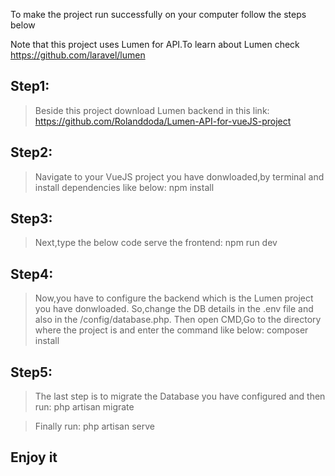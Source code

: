To make the project run successfully on your computer follow the steps below

Note that this project uses Lumen for API.To learn about Lumen check https://github.com/laravel/lumen

## Step1:
> Beside this project download Lumen backend in this link: https://github.com/Rolanddoda/Lumen-API-for-vueJS-project

## Step2:
> Navigate to your VueJS project you have donwloaded,by terminal and install dependencies like below:
npm install

## Step3:
> Next,type the below code serve the frontend:
npm run dev

## Step4:
> Now,you have to configure the backend which is the Lumen project you have donwloaded.
> So,change the DB details in the .env file and also in the /config/database.php.
>Then open CMD,Go to the directory where the project is and enter the command like below:
composer install

## Step5:
>The last step is to migrate the Database you have configured and then run:
php artisan migrate

>Finally run:
>php artisan serve

## Enjoy it ##




